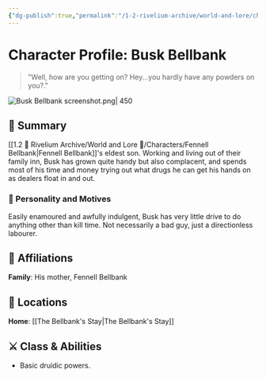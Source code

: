 ```yaml
---
{"dg-publish":true,"permalink":"/1-2-rivelium-archive/world-and-lore/characters/busk-bellbank/","created":"2025-06-24T02:21:58.663+02:00","updated":"2025-07-03T12:12:51.085+02:00"}
---
```


# Character Profile: Busk Bellbank

> "Well, how are you getting on? Hey...you hardly have any powders on you?."

![Busk Bellbank screenshot.png| 450](/img/user/99%20%F0%9F%93%A6%20The%20Back%20Store/Images/Busk%20Bellbank%20screenshot.png)
## 📃 Summary

[[1.2 🎲 Rivelium Archive/World and Lore 📜/Characters/Fennell Bellbank\|Fennell Bellbank]]'s eldest son. Working and living out of their family inn, Busk has grown quite handy but also complacent, and spends most of his time and money trying out what drugs he can get his hands on as dealers float in and out.
### 🧠 Personality and Motives

Easily enamoured and awfully indulgent, Busk has very little drive to do anything other than kill time. Not necessarily a bad guy, just a directionless labourer. 
## 🤝 Affiliations

**Family**: His mother, Fennell Bellbank
## 📌 Locations

**Home**: [[The Bellbank's Stay\|The Bellbank's Stay]]
## ⚔️ Class & Abilities

- Basic druidic powers.